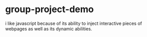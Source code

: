 # group-project-demo
i like javascript because of its ability to inject interactive pieces of webpages as well as its dynamic abilities.
